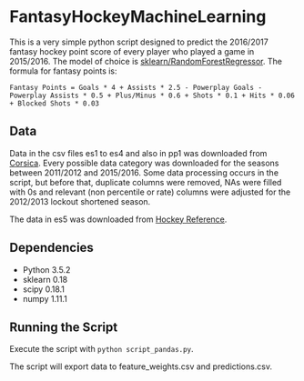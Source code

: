 # FantasyHockeyMachineLearning

This is a very simple python script designed to predict the 2016/2017 fantasy hockey point score of every player who played a game in 2015/2016. The model of choice is [sklearn/RandomForestRegressor](http://scikit-learn.org/stable/modules/generated/sklearn.ensemble.RandomForestRegressor.html). The formula for fantasy points is: 
``` 
Fantasy Points = Goals * 4 + Assists * 2.5 - Powerplay Goals - Powerplay Assists * 0.5 + Plus/Minus * 0.6 + Shots * 0.1 + Hits * 0.06 + Blocked Shots * 0.03 
```
## Data

Data in the csv files es1 to es4 and also in pp1 was downloaded from [Corsica](corsica.hockey). Every possible data category was downloaded for the seasons between 2011/2012 and 2015/2016. Some data processing occurs in the script, but before that, duplicate columns were removed, NAs were filled with 0s and relevant (non percentile or rate) columns were adjusted for the 2012/2013 lockout shortened season.

The data in es5 was downloaded from [Hockey Reference](Hockey-Reference.com).

## Dependencies
* Python 3.5.2
* sklearn 0.18
* scipy 0.18.1
* numpy 1.11.1

## Running the Script

Execute the script with `python script_pandas.py`.

The script will export data to feature_weights.csv and predictions.csv.
